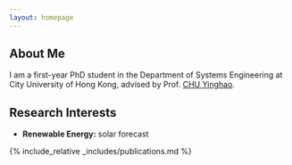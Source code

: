 ```yaml
---
layout: homepage
---
```


## About Me

I am a first-year PhD student in the Department of Systems Engineering at City University of Hong Kong, advised by Prof. [CHU Yinghao](https://scholars.cityu.edu.hk/en/persons/yinghao-chu(a53ea9ef-b5c2-40df-9559-1648b492fe30).html).

## Research Interests

- **Renewable Energy:** solar forecast
<!-- - **Machine Learning:** meta-learning, incremental learning, transfer learning -->

<!-- ## News

- **[Feb. 2020]** Our paper about incremental learning is accepted to CVPR 2020.
- **[Feb. 2020]** We will host the ACM Multimedia Asia 2020 conference in Singapore!
- **[Sept. 2019]** Our paper about few-shot learning is accepted to NeurIPS 2019.
- **[Mar. 2019]** Our paper about few-shot learning is accepted to CVPR 2019. -->

{% include_relative _includes/publications.md %}

<!-- {% include_relative _includes/services.md %} -->
